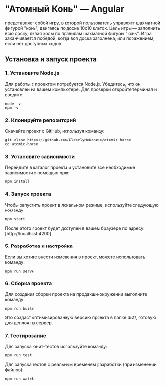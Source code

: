 # "Атомный Конь" — Angular
представляет собой игру, в которой пользователь управляет шахматной фигурой "конь", двигаясь по доске 10x10 клеток. Цель игры — заполнить всю доску, делая ходы по правилам шахматной фигуры "конь". Игра заканчивается победой, когда вся доска заполнена, или поражением, если нет доступных ходов.
## Установка и запуск проекта
### 1. Установите Node.js
Для работы с проектом потребуется Node.js. Убедитесь, что он установлен на вашем компьютере. Для проверки откройте терминал и введите:
```
node -v
npm -v
```
### 2. Клонируйте репозиторий
Скачайте проект с GitHub, используя команду:
```
git clone https://github.com/ElderlyMcKenzie/atomic-horse
cd atomic-horse
```
### 3. Установите зависимости
Перейдите в каталог проекта и установите все необходимые зависимости с помощью npm:
```
npm install
```
### 4. Запуск проекта
Чтобы запустить проект в локальном режиме, используйте следующую команду:
```
npm start
```
После этого проект будет доступен в вашем браузере по адресу:
[http://localhost:4200]
### 5. Разработка и настройка
Если вы хотите внести изменения в проект, можете использовать команду:
```
npm run serve
```
### 6. Сборка проекта
Для создания сборки проекта на продакшн-окружении выполните команду:
```
npm run build
```
Это создаст оптимизированную версию проекта в папке dist/, готовую для деплоя на сервер.
### 7. Тестирование
Для запуска юнит-тестов используйте команду:
```
npm run test
```
Для запуска тестов с реальным временем разработки (при изменении файлов):
```
npm run watch
```
